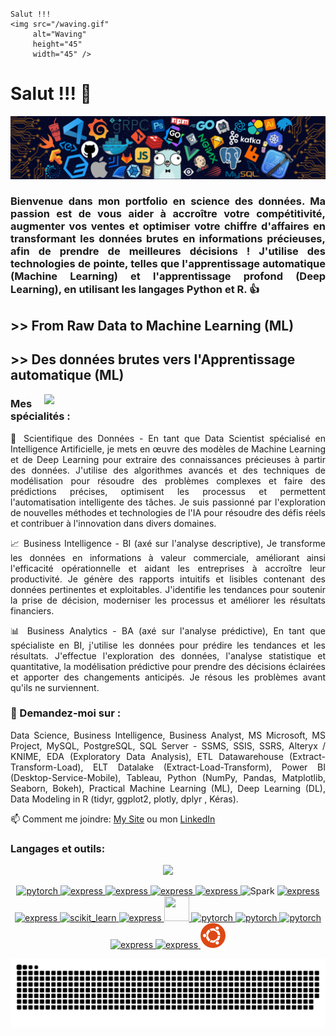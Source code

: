 
# <h3 align="left">
    Salut !!! 
    <img src="/waving.gif" 
         alt="Waving"
         height="45"
         width="45" />
</h3>


# Salut !!! 👋
![Banner](./banner.png)


### <p align="justify">  Bienvenue dans mon portfolio en science des données. Ma passion est de vous aider à accroître votre compétitivité, augmenter vos ventes et optimiser votre chiffre d'affaires en transformant les données brutes en informations précieuses, afin de prendre de meilleures décisions ! J'utilise des technologies de pointe, telles que l'apprentissage automatique (Machine Learning) et l'apprentissage profond (Deep Learning), en utilisant les langages Python et R. 👍
</p>

## >> From Raw Data to Machine Learning (ML)  
## >> Des données brutes vers l'Apprentissage automatique (ML)

<img align="right" src="https://user-images.githubusercontent.com/123665882/214939231-66e09936-ee20-44e1-b1da-ff8a2647a965.gif" width="450"/>

### Mes spécialités : 

<p align="justify">  
🚀 Scientifique des Données - En tant que Data Scientist spécialisé en Intelligence Artificielle, je mets en œuvre des modèles de Machine Learning et de Deep Learning pour extraire des connaissances précieuses à partir des données. J'utilise des algorithmes avancés et des techniques de modélisation pour résoudre des problèmes complexes et faire des prédictions précises, optimisent les processus et permettent l'automatisation intelligente des tâches. Je suis passionné par l'exploration de nouvelles méthodes et technologies de l'IA pour résoudre des défis réels et contribuer à l'innovation dans divers domaines.

</p>
<p align="justify"> 
📈 Business Intelligence - BI (axé sur l'analyse descriptive), Je transforme les données en informations à valeur commerciale, améliorant ainsi l'efficacité opérationnelle et aidant les entreprises à accroître leur productivité. Je génère des rapports intuitifs et lisibles contenant des données pertinentes et exploitables. J'identifie les tendances pour soutenir la prise de décision, moderniser les processus et améliorer les résultats financiers.

</p>
<p align="justify"> 
📊 Business Analytics - BA (axé sur l'analyse prédictive), En tant que spécialiste en BI, j'utilise les données pour prédire les tendances et les résultats. J'effectue l'exploration des données, l'analyse statistique et quantitative, la modélisation prédictive pour prendre des décisions éclairées et apporter des changements anticipés. Je résous les problèmes avant qu'ils ne surviennent.

</p>

### 💬 Demandez-moi sur :
<p align="justify">   
Data Science, Business Intelligence, Business Analyst, MS Microsoft, MS Project, MySQL, PostgreSQL, SQL Server - SSMS, SSIS, SSRS, Alteryx / KNIME, EDA (Exploratory Data Analysis), ETL Datawarehouse (Extract-Transform-Load), ELT Datalake (Extract-Load-Transform), Power BI (Desktop-Service-Mobile), Tableau, Python (NumPy, Pandas, Matplotlib, Seaborn, Bokeh), Practical Machine Learning (ML), Deep Learning (DL), Data Modeling in R (tidyr, ggplot2, plotly, dplyr , Kéras).

</p>

📫 Comment me joindre:   [My Site](https://cesararce5.wixsite.com/mysite) ou mon [LinkedIn](https://www.linkedin.com/in/cesar-arce-mba-%F0%9F%8C%BF-70167713/)

### Langages et outils:

<p align="center">
  <a href="https://skillicons.dev">
    <img src="https://skillicons.dev/icons?i=py,r,vscode,react,powershell,regex,mysql,mongodb,postgres,sqlite,firebase,pytorch,tensorflow,matlab,ai,aws,gcp,azure,flask,linux,git,kubernetes,docker,github,githubactions,gitlab,discord,wordpress,arduino,raspberrypi" />
  </a>
</p>

<p align="center">
    <a href="https://www.anaconda.com/" target="_blank"> <img src="https://encrypted-tbn0.gstatic.com/images?q=tbn:ANd9GcToZuGFq2Tj9gvDP6Dm7w5TeYGrmCy0KOtwc8tvDsy606EmhjdsUZV_qx-RbQGhA-KDW3Y&usqp=CAU" alt="pytorch" width="48" height="48" /> </a>   
    <a href="https://www.spyder-ide.org/" target="_blank"> <img src="https://encrypted-tbn0.gstatic.com/images?q=tbn:ANd9GcRG4nmLnUDqDJMNYnvoIw2LrMP67vPbDNngRztSxwDftPQ7Hjk6gtHYIOwjQuCU0CILeT8&usqp=CAU" alt="express" width="43" height="40" /> </a> 
    <a href="https://jupyter.org/" target="_blank"> <img src="https://encrypted-tbn0.gstatic.com/images?q=tbn:ANd9GcRTQfO8XdRaElU-oiMX4jJFWjNO56ihBj8vLWl-8tZR0xFr4LL4nfzfXWLVCFeOjsGAZF4&usqp=CAU" alt="express" width="44" height="44"/> </a> 
    <a href="https://www.jetbrains.com/pycharm/"> <img src="https://miro.medium.com/max/1200/1*6Dhu1H4t028lOGbaZuyRCw.png" alt="express" width="43" height="40" /> </a>
    <a href="https://colab.research.google.com/notebooks/intro.ipynb?utm_source=scs-index#recent=true" target="_blank"> <img src="https://miro.medium.com/max/1042/1*L2u_koKpa1lcjvB8DEDHsg.jpeg" alt="express" width="44" height="44"/> </a> 
    <img title="Spark" alt="Spark" src="https://raw.githubusercontent.com/Thomas-George-T/Thomas-George-T/master/assets/apache_spark.svg" width="80" height="40" />  
    <a href="https://matplotlib.org/" target="_blank"> <img src="https://static.javatpoint.com/tutorial/matplotlib/images/matplotlib-tutorial.png" alt="express" width="44" height="44"/> </a> 
    <a href="https://seaborn.pydata.org/" target="_blank"> <img src="https://pbs.twimg.com/media/EhGuwXWXgAEERcn.png" alt="express" width="44" height="44"/> </a> 
    <a href="https://scikit-learn.org/" target="_blank"> <img src="https://upload.wikimedia.org/wikipedia/commons/0/05/Scikit_learn_logo_small.svg" alt="scikit_learn" width="40" height="40"/> </a>
    <a href="https://pandas.pydata.org/" target="_blank"> <img src="https://pandas.pydata.org/static/img/pandas_mark.svg" alt="express" width="44" height="44"/> </a>
    <a href="https://www.scipy.org/"> <img src="https://miro.medium.com/max/400/1*ejeltApvDzDBB9izIwnyiQ.png" width="40" height="40"/> </a>
    <a href="https://spacy.io/" target="_blank"> <img src="https://pbs.twimg.com/profile_images/699256981287100416/7-7zis8f_400x400.png" alt="pytorch" width="40" height="40"/> </a> 
    <a href="https://keras.io/" target="_blank"> <img src="https://upload.wikimedia.org/wikipedia/commons/thumb/a/ae/Keras_logo.svg/1200px-Keras_logo.svg.png" alt="pytorch" width="40" height="40"/> </a>   
    <a href="https://opencv.org/" target="_blank"> <img src="https://www.kindpng.com/picc/m/376-3766513_opencv-icon-hd-png-download.png" alt="pytorch" width="44" height="40"/> </a> 
    <a href="https://powerbi.microsoft.com/en-us/" target="_blank"> <img src="https://d11wkw82a69pyn.cloudfront.net/wm-reply/siteassets/images/power%20bi.png" alt="express" width="43" height="40" /> </a>  
    <a href="https://uneecops.com/lpage/tableau-software-landing-page/?lead=Marketing%20Team&data=Pay%20per%20Click%20Ads&leadtype=BI&service=Tableau&utm_term=tablu&utm_campaign=Tableau+BI&utm_source=adwords&utm_medium=ppc&hsa_acc=8552612374&hsa_cam=1615962432&hsa_grp=61145525276&hsa_ad=518466757380&hsa_src=g&hsa_tgt=kwd-301142873929&hsa_kw=tablu&hsa_mt=e&hsa_net=adwords&hsa_ver=3&gclid=Cj0KCQjw_8mHBhClARIsABfFgpjsZ7xm6kFh91pMncn7q1OAIqVApO9Uae5JTl9YNamEy5dnCO3C9TQaAmS_EALw_wcB" target="_blank"> <img src="https://logowik.com/content/uploads/images/tableau-software.jpg" alt="express" width="43" height="37" /> </a> 
    <code><img height="40" width="40" src="https://raw.githubusercontent.com/github/explore/80688e429a7d4ef2fca1e82350fe8e3517d3494d/topics/ubuntu/ubuntu.png"></code>
</p>

<!--- snake -->
<div align="center">
  <img  src="./grid-snake.svg"
       alt="snake" /></a>
</div>
</details>


<!--
**ArceCesar/ArceCesar** is a ✨ _special_ ✨ repository because its `README.md` (this file) appears on your GitHub profile.
<img align="left" alt="Tableau" width="36px" src="https://user-images.githubusercontent.com/63738694/124550859-548f2b80-ddff-11eb-9783-3769b94e1b8a.png">
Here are some ideas to get you started:

- 🔭 I’m currently working on ...
- 🌱 I’m currently learning ...
- 👯 I’m looking to collaborate on ...
- 🤔 I’m looking for help with ...
- 💬 Ask me about ...
- 📫 How to reach me: ...
- 😄 Pronouns: ...
- ⚡ Fun fact: ...
-->
